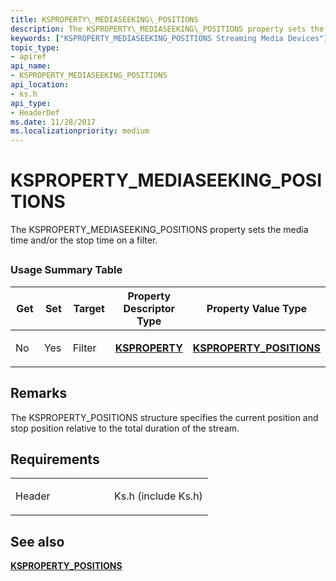 ```yaml
---
title: KSPROPERTY\_MEDIASEEKING\_POSITIONS
description: The KSPROPERTY\_MEDIASEEKING\_POSITIONS property sets the media time and/or the stop time on a filter.
keywords: ["KSPROPERTY_MEDIASEEKING_POSITIONS Streaming Media Devices"]
topic_type:
- apiref
api_name:
- KSPROPERTY_MEDIASEEKING_POSITIONS
api_location:
- ks.h
api_type:
- HeaderDef
ms.date: 11/28/2017
ms.localizationpriority: medium
---
```


# KSPROPERTY\_MEDIASEEKING\_POSITIONS


The KSPROPERTY\_MEDIASEEKING\_POSITIONS property sets the media time and/or the stop time on a filter.

## <span id="ddk_ksproperty_mediaseeking_positions_ks"></span><span id="DDK_KSPROPERTY_MEDIASEEKING_POSITIONS_KS"></span>


### Usage Summary Table

<table>
<colgroup>
<col width="20%" />
<col width="20%" />
<col width="20%" />
<col width="20%" />
<col width="20%" />
</colgroup>
<thead>
<tr class="header">
<th>Get</th>
<th>Set</th>
<th>Target</th>
<th>Property Descriptor Type</th>
<th>Property Value Type</th>
</tr>
</thead>
<tbody>
<tr class="odd">
<td><p>No</p></td>
<td><p>Yes</p></td>
<td><p>Filter</p></td>
<td><p><a href="/windows-hardware/drivers/ddi/ks/ns-ks-ksidentifier" data-raw-source="[&lt;strong&gt;KSPROPERTY&lt;/strong&gt;](/windows-hardware/drivers/ddi/ks/ns-ks-ksidentifier)"><strong>KSPROPERTY</strong></a></p></td>
<td><p><a href="/windows-hardware/drivers/ddi/ks/ns-ks-ksproperty_positions" data-raw-source="[&lt;strong&gt;KSPROPERTY_POSITIONS&lt;/strong&gt;](/windows-hardware/drivers/ddi/ks/ns-ks-ksproperty_positions)"><strong>KSPROPERTY_POSITIONS</strong></a></p></td>
</tr>
</tbody>
</table>

 

## Remarks

The KSPROPERTY\_POSITIONS structure specifies the current position and stop position relative to the total duration of the stream.

## Requirements

<table>
<colgroup>
<col width="50%" />
<col width="50%" />
</colgroup>
<tbody>
<tr class="odd">
<td><p>Header</p></td>
<td>Ks.h (include Ks.h)</td>
</tr>
</tbody>
</table>

## See also


[**KSPROPERTY\_POSITIONS**](/windows-hardware/drivers/ddi/ks/ns-ks-ksproperty_positions)

